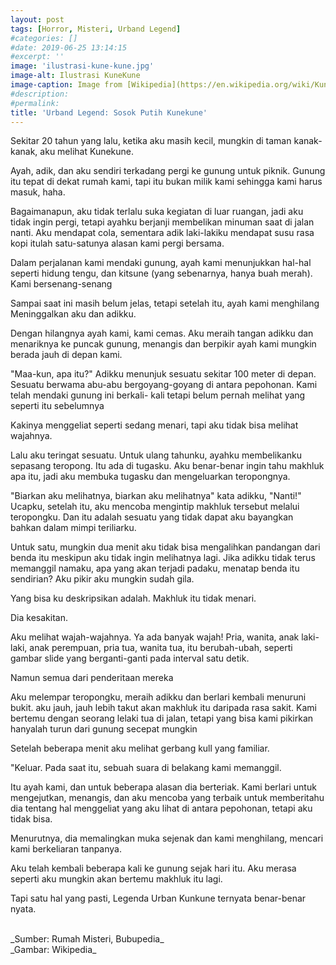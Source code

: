 ```yaml
---
layout: post
tags: [Horror, Misteri, Urband Legend]
#categories: []
#date: 2019-06-25 13:14:15
#excerpt: ''
image: 'ilustrasi-kune-kune.jpg'
image-alt: Ilustrasi KuneKune
image-caption: Image from [Wikipedia](https://en.wikipedia.org/wiki/Kunekune_%28urban_legend%29)
#description:
#permalink:
title: 'Urband Legend: Sosok Putih Kunekune'
---
```





Sekitar 20 tahun yang lalu, ketika aku masih kecil, mungkin di taman kanak-kanak, aku melihat Kunekune.

Ayah, adik, dan aku sendiri terkadang pergi ke gunung untuk piknik. Gunung itu tepat di dekat rumah kami, tapi itu bukan milik kami sehingga kami harus masuk, haha.

Bagaimanapun, aku tidak terlalu suka kegiatan di luar ruangan, jadi aku tidak ingin pergi, tetapi ayahku berjanji membelikan minuman saat di jalan nanti. Aku mendapat cola, sementara adik laki-lakiku mendapat susu rasa kopi itulah satu-satunya alasan kami pergi bersama.

Dalam perjalanan kami mendaki gunung, ayah kami menunjukkan hal-hal seperti hidung tengu, dan kitsune (yang sebenarnya, hanya buah merah). Kami bersenang-senang

Sampai saat ini masih belum jelas, tetapi setelah itu, ayah kami menghilang Meninggalkan aku dan adikku.

Dengan hilangnya ayah kami, kami cemas. Aku meraih tangan adikku dan menariknya ke puncak gunung, menangis dan berpikir ayah kami mungkin berada jauh di depan kami.

"Maa-kun, apa itu?" Adikku menunjuk sesuatu sekitar 100 meter di depan. Sesuatu berwama abu-abu bergoyang-goyang di antara pepohonan. Kami telah mendaki gunung ini berkali- kali tetapi belum pernah melihat yang seperti itu sebelumnya

Kakinya menggeliat seperti sedang menari, tapi aku tidak bisa melihat wajahnya.

Lalu aku teringat sesuatu. Untuk ulang tahunku, ayahku membelikanku sepasang teropong. Itu ada di tugasku. Aku benar-benar ingin tahu makhluk apa itu, jadi aku membuka tugasku dan mengeluarkan teropongnya.

"Biarkan aku melihatnya, biarkan aku melihatnya" kata adikku, "Nanti!" Ucapku,  setelah itu, aku mencoba mengintip makhluk tersebut melalui teropongku. Dan itu adalah sesuatu yang tidak dapat aku bayangkan bahkan dalam mimpi teriliarku.

Untuk satu, mungkin dua menit aku tidak bisa mengalihkan pandangan dari benda itu meskipun aku tidak ingin melihatnya lagi. Jika adikku tidak terus memanggil namaku, apa yang akan terjadi padaku, menatap benda itu sendirian? Aku pikir aku mungkin sudah gila.

Yang bisa ku deskripsikan adalah. Makhluk itu tidak menari.

Dia kesakitan.

Aku melihat wajah-wajahnya. Ya ada banyak wajah! Pria, wanita, anak laki-laki, anak perempuan, pria tua, wanita tua, itu berubah-ubah, seperti gambar slide yang berganti-ganti pada interval satu detik.

Namun semua dari penderitaan mereka

Aku melempar teropongku, meraih adikku dan berlari kembali menuruni bukit. aku jauh, jauh lebih takut akan makhluk itu daripada rasa sakit. Kami bertemu dengan seorang lelaki tua di jalan, tetapi yang bisa kami pikirkan hanyalah turun dari gunung secepat mungkin

Setelah beberapa menit aku melihat gerbang kull yang familiar.

"Keluar. Pada saat itu, sebuah suara di belakang kami memanggil.

Itu ayah kami, dan untuk beberapa alasan dia berteriak. Kami berlari untuk mengejutkan, menangis, dan aku mencoba yang terbaik untuk memberitahu dia tentang hal menggeliat yang aku lihat di antara pepohonan, tetapi aku tidak bisa.

Menurutnya, dia memalingkan muka sejenak dan kami menghilang, mencari kami berkeliaran tanpanya.

Aku telah kembali beberapa kali ke gunung sejak hari itu. Aku merasa seperti aku mungkin akan bertemu makhluk itu lagi.

Tapi satu hal yang pasti, Legenda Urban Kunkune ternyata benar-benar nyata.


<br>
_Sumber: Rumah Misteri, Bubupedia_<br>
_Gambar: Wikipedia_